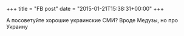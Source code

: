 +++
title = "FB post"
date = "2015-01-21T15:38:31+00:00"
+++

А посоветуйте хорошие украинские СМИ? Вроде Медузы, но про Украину



